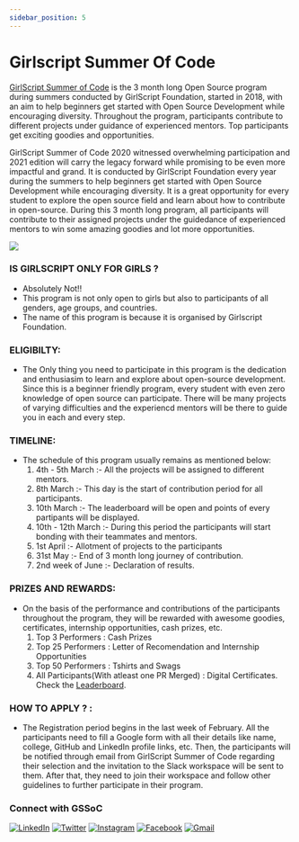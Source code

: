```yaml
---
sidebar_position: 5
---
```


# Girlscript Summer Of Code

<a href="https://gssoc.girlscript.tech/">GirlScript Summer of Code</a> is the 3 month long Open Source program during summers conducted by GirlScript Foundation, started in 2018, with an aim to help beginners get started with Open Source Development while encouraging diversity. Throughout the program, participants contribute to different projects under guidance of experienced mentors. Top participants get exciting goodies and opportunities.

GirlScript Summer of Code 2020 witnessed overwhelming participation and 2021 edition will carry the legacy forward while promising to be even more impactful and grand.
It is conducted by GirlScript Foundation every year during the summers to help beginners get started with Open Source Development while encouraging diversity. It is a great opportunity for every student to explore  the open source field and learn about how to contribute in open-source. During this 3 month long program, all participants will contribute to  their assigned projects under the guidedance of experienced mentors to win some amazing goodies and lot more opportunities.


<img src="https://miro.medium.com/max/875/1*zWT9aQ4L5vstYKYUBK5F8w.jpeg"/>

### IS GIRLSCRIPT ONLY FOR GIRLS ?
- Absolutely Not!!
- This program is not only open to girls but also to participants of all genders, age groups, and countries.
- The name of this program is because it is organised by Girlscript Foundation. 


### ELIGIBILTY:
- The Only thing you need to participate in this program is the dedication and enthusiasim to learn and explore about open-source development. Since this is a beginner friendly program, every student with even zero knowledge of open source can participate. There will be many projects of varying difficulties and the experiencd mentors will be there to guide you in each and every step.


### TIMELINE:
- The schedule of this program usually remains as mentioned below:
   1) 4th - 5th March   :- All the projects will be assigned to different mentors.
   2) 8th March         :- This day is the start of contribution period for all participants.
   3) 10th March        :- The leaderboard will be open and points of every partipants will be displayed.
   4) 10th - 12th March :- During this period the participants will start bonding with their teammates and mentors. 
   5) 1st April         :- Allotment of projects to the participants
   6) 31st May          :- End of 3 month long journey of contribution.
   7) 2nd week of June  :- Declaration of results.


### PRIZES AND REWARDS:
- On the basis of the performance and contributions of the participants throughout the program, they will be rewarded with awesome goodies, certificates, internship opportunities, cash prizes, etc.
  1. Top 3 Performers : Cash Prizes
  2. Top 25 Performers : Letter of Recomendation and Internship Opportunities
  3. Top 50 Performers : Tshirts and Swags
  4. All Participants(With atleast one PR Merged) : Digital Certificates.
  Check the <a href="https://gssoc21lb.prav.xyz/" alt="leaderboard">Leaderboard</a>.


### HOW TO APPLY ? :
- The Registration period begins in the last week of February. All the participants need  to fill a Google form with all their details like  name, college, GitHub and LinkedIn profile links, etc. Then, the participants will be notified through email from GirlScript Summer of Code regarding their selection and the invitation to the Slack workspace will be sent to them. After that, they need to join their workspace and follow other guidelines to further participate in their program. 


### Connect with GSSoC

  <a href="https://www.linkedin.com/company/girlscriptsoc/"><img alt="LinkedIn" src="https://img.shields.io/badge/linkedin-%230077B5.svg?style=for-the-badge&logo=linkedin&logoColor=white"/></a>
  <a href="https://twitter.com/girlscriptsoc"><img alt="Twitter" src="https://img.shields.io/badge/Twitter-1DA1F2?style=for-the-badge&logo=twitter&logoColor=white"/></a>
  <a href="https://www.instagram.com/girlscript/"><img alt="Instagram" src="https://img.shields.io/badge/Instagram-E4405F?style=for-the-badge&logo=instagram&logoColor=white"/></a>
  <a href="https://www.facebook.com/girlscriptsoc/"><img alt="Facebook" src="https://img.shields.io/badge/Facebook-1877F2?style=for-the-badge&logo=facebook&logoColor=white"/></a>
  <a href="mailto:girlscriptsoc@gmail.com"><img alt="Gmail" src="https://img.shields.io/badge/Gmail-D14836?style=for-the-badge&logo=gmail&logoColor=white"/></a>

